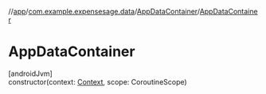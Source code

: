 //[app](../../../index.md)/[com.example.expensesage.data](../index.md)/[AppDataContainer](index.md)/[AppDataContainer](-app-data-container.md)

# AppDataContainer

[androidJvm]\
constructor(context: [Context](https://developer.android.com/reference/kotlin/android/content/Context.html), scope: CoroutineScope)
